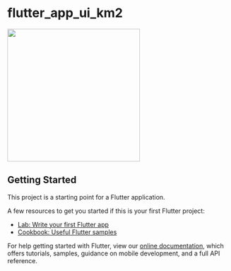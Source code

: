 # flutter_app_ui_km2

<img src="https://user-images.githubusercontent.com/5345330/114206652-c208f880-9985-11eb-9218-248fbf85cc2d.png" width="300">

## Getting Started

This project is a starting point for a Flutter application.

A few resources to get you started if this is your first Flutter project:

- [Lab: Write your first Flutter app](https://flutter.dev/docs/get-started/codelab)
- [Cookbook: Useful Flutter samples](https://flutter.dev/docs/cookbook)

For help getting started with Flutter, view our
[online documentation](https://flutter.dev/docs), which offers tutorials,
samples, guidance on mobile development, and a full API reference.
